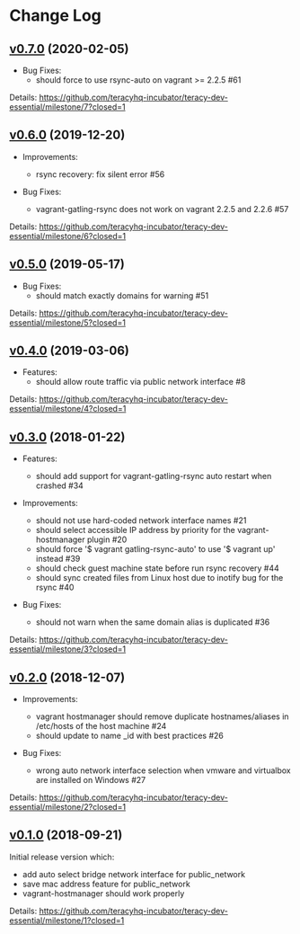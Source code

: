 # Change Log


## [v0.7.0][] (2020-02-05)

- Bug Fixes:
  + should force to use rsync-auto on vagrant >= 2.2.5 #61

Details: https://github.com/teracyhq-incubator/teracy-dev-essential/milestone/7?closed=1


## [v0.6.0][] (2019-12-20)

- Improvements:
  + rsync recovery: fix silent error #56

- Bug Fixes:
  + vagrant-gatling-rsync does not work on vagrant 2.2.5 and 2.2.6 #57

Details: https://github.com/teracyhq-incubator/teracy-dev-essential/milestone/6?closed=1


## [v0.5.0][] (2019-05-17)

- Bug Fixes:
  + should match exactly domains for warning #51

Details: https://github.com/teracyhq-incubator/teracy-dev-essential/milestone/5?closed=1


## [v0.4.0][] (2019-03-06)

- Features:
  + should allow route traffic via public network interface #8

Details: https://github.com/teracyhq-incubator/teracy-dev-essential/milestone/4?closed=1


## [v0.3.0][] (2018-01-22)

- Features:
  + should add support for vagrant-gatling-rsync auto restart when crashed #34

- Improvements:
  + should not use hard-coded network interface names #21
  + should select accessible IP address by priority for the vagrant-hostmanager plugin #20
  + should force '$ vagrant gatling-rsync-auto' to use '$ vagrant up' instead #39
  + should check guest machine state before run rsync recovery #44
  + should sync created files from Linux host due to inotify bug for the rsync #40

- Bug Fixes:
  + should not warn when the same domain alias is duplicated #36


Details: https://github.com/teracyhq-incubator/teracy-dev-essential/milestone/3?closed=1


## [v0.2.0][] (2018-12-07)

- Improvements:
  + vagrant hostmanager should remove duplicate hostnames/aliases in /etc/hosts of the host machine #24
  + should update to name \_id with best practices #26

- Bug Fixes:
  + wrong auto network interface selection when vmware and virtualbox are installed on Windows #27


Details: https://github.com/teracyhq-incubator/teracy-dev-essential/milestone/2?closed=1


## [v0.1.0][] (2018-09-21)


Initial release version which:

- add auto select bridge network interface for public_network
- save mac address feature for public_network
- vagrant-hostmanager should work properly


Details: https://github.com/teracyhq-incubator/teracy-dev-essential/milestone/1?closed=1


[v0.1.0]: https://github.com/teracyhq-incubator/teracy-dev-essential/milestone/1?closed=1
[v0.2.0]: https://github.com/teracyhq-incubator/teracy-dev-essential/milestone/2?closed=1
[v0.3.0]: https://github.com/teracyhq-incubator/teracy-dev-essential/milestone/3?closed=1
[v0.4.0]: https://github.com/teracyhq-incubator/teracy-dev-essential/milestone/4?closed=1
[v0.5.0]: https://github.com/teracyhq-incubator/teracy-dev-essential/milestone/5?closed=1
[v0.6.0]: https://github.com/teracyhq-incubator/teracy-dev-essential/milestone/6?closed=1
[v0.7.0]: https://github.com/teracyhq-incubator/teracy-dev-essential/milestone/7?closed=1

